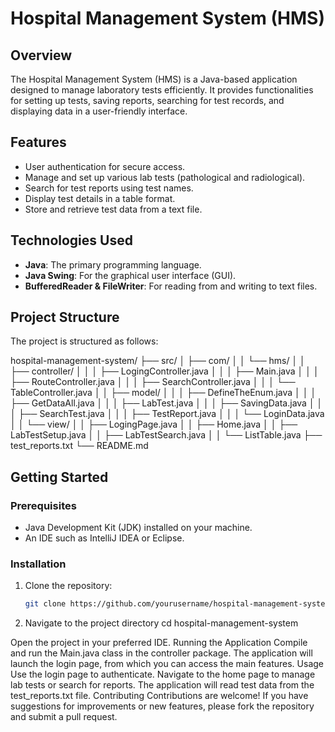 # Hospital Management System (HMS)

## Overview
The Hospital Management System (HMS) is a Java-based application designed to manage laboratory tests efficiently. It provides functionalities for setting up tests, saving reports, searching for test records, and displaying data in a user-friendly interface.

## Features
- User authentication for secure access.
- Manage and set up various lab tests (pathological and radiological).
- Search for test reports using test names.
- Display test details in a table format.
- Store and retrieve test data from a text file.

## Technologies Used
- **Java**: The primary programming language.
- **Java Swing**: For the graphical user interface (GUI).
- **BufferedReader & FileWriter**: For reading from and writing to text files.

## Project Structure
The project is structured as follows:

hospital-management-system/ ├── src/ │ ├── com/ │ │ └── hms/ │ │ ├── controller/ │ │ │ ├── LogingController.java │ │ │ ├── Main.java │ │ │ ├── RouteController.java │ │ │ ├── SearchController.java │ │ │ └── TableController.java │ │ ├── model/ │ │ │ ├── DefineTheEnum.java │ │ │ ├── GetDataAll.java │ │ │ ├── LabTest.java │ │ │ ├── SavingData.java │ │ │ ├── SearchTest.java │ │ │ ├── TestReport.java │ │ │ └── LoginData.java │ │ └── view/ │ │ ├── LogingPage.java │ │ ├── Home.java │ │ ├── LabTestSetup.java │ │ ├── LabTestSearch.java │ │ └── ListTable.java ├── test_reports.txt └── README.md

## Getting Started

### Prerequisites
- Java Development Kit (JDK) installed on your machine.
- An IDE such as IntelliJ IDEA or Eclipse.

### Installation
1. Clone the repository:
   ```bash
   git clone https://github.com/yourusername/hospital-management-system.git

2. Navigate to the project directory
cd hospital-management-system

Open the project in your preferred IDE.
Running the Application
Compile and run the Main.java class in the controller package.
The application will launch the login page, from which you can access the main features.
Usage
Use the login page to authenticate.
Navigate to the home page to manage lab tests or search for reports.
The application will read test data from the test_reports.txt file.
Contributing
Contributions are welcome! If you have suggestions for improvements or new features, please fork the repository and submit a pull request.

